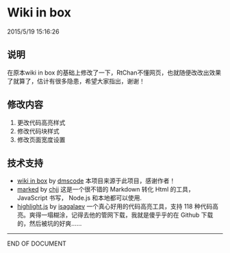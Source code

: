 Wiki in box
===
2015/5/19 15:16:26

## 说明 ##
在原本wiki in box 的基础上修改了一下，RtChan不懂网页，也就随便改改出效果了就算了，估计有很多隐患，希望大家指出，谢谢！

## 修改内容 ##
1. 更改代码高亮样式
2. 修改代码块样式
3. 修改页面宽度设置

## 技术支持 ##
* [wiki in box](https://github.com/dmscode/Wiki-in-box) by [dmscode](https://github.com/dmscode) 本项目来源于此项目，感谢作者！
* [marked](https://github.com/chjj/marked) by [chjj](https://github.com/chjj) 这是一个很不错的 Markdown 转化 Html 的工具，JavaScript 书写， Node.js 和本地都可以使用.
* [highlight.js](https://github.com/isagalaev/highlight.js) by [isagalaev](https://github.com/isagalaev) 一个真心好用的代码高亮工具，支持 118 种代码高亮。爽得一塌糊涂，记得去他的管网下载，我就是傻乎乎的在 Github 下载的，然后被坑的好爽……


-----
END OF DOCUMENT
